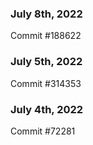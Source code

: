 ### July 8th, 2022

Commit #188622

### July 5th, 2022

Commit #314353


### July 4th, 2022

Commit #72281
